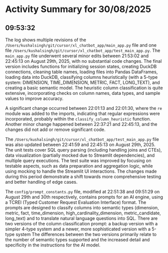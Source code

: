 # Activity Summary for 30/08/2025

## 09:53:32
The log shows multiple revisions of the `/Users/kushalsingh/git/cursor/xl_chatbot_app/main_app.py` file and one file `/Users/kushalsingh/git/cursor/xl_chatbot_app/test_main_app.py`.  The `main_app.py` file underwent several minor edits between 21:53:02 and 22:45:13 on August 29th, 2025, with no substantial code changes.  The final version includes functions for initializing session states, creating DuckDB connections, cleaning table names, loading files into Pandas DataFrames, loading data into DuckDB, classifying columns heuristically (with a 5-type system: DIMENSION, TIME_DIMENSION, METRIC, FACT, LONG_TEXT), and creating a basic semantic model. The heuristic column classification is quite extensive, incorporating checks on column names, data types, and sample values to improve accuracy.

A significant change occurred between 22:01:13 and 22:01:30, where the `re` module was added to the imports, indicating that regular expressions were incorporated, probably within the `classify_column_heuristic` function. Another minor change happened between 22:37:21 and 22:45:13, and the changes did not add or remove significant code.


The `/Users/kushalsingh/git/cursor/xl_chatbot_app/test_main_app.py` file was also updated  between 22:41:59 and 22:45:13 on August 29th, 2025. The unit tests cover SQL query parsing (including handling joins and CTEs), data visualization (partially mocked due to Streamlit dependencies), and multiple query executions.  The test suite was improved by focusing on testable aspects, such as data preparation and aggregation logic, while using mocking to handle the Streamlit UI interactions.  The changes made during this period demonstrate a shift towards more comprehensive testing and better handling of edge cases.

The `config/prompt_constants.py` file, modified at 22:51:38 and 09:51:29 on August 29th and 30th respectively, contains prompts for an AI engine, using a TCREI (Typed Customer Request Evaluation Interface) format.  The prompts are designed to classify columns into semantic types (dimension, metric, fact, time_dimension, high_cardinality_dimension, metric_candidate, long_text) and to translate natural language questions into SQL. There are two versions of the column classification prompt: a backup version with a simpler 4-type system and a newer, more sophisticated version with a 5-type system  The differences between the two versions primarily relate to the number of semantic types supported and the increased detail and specificity in the instructions for the AI model.
